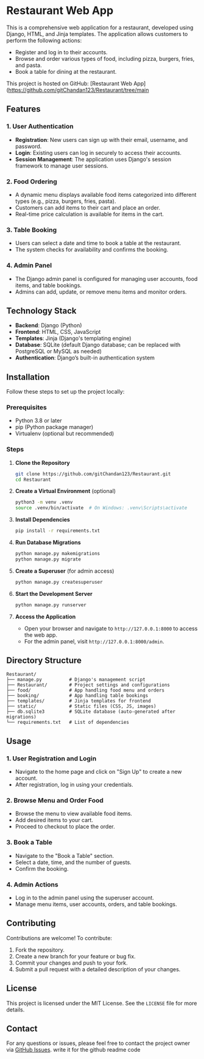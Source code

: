 # Restaurant Web App

This is a comprehensive web application for a restaurant, developed using Django, HTML, and Jinja templates. The application allows customers to perform the following actions:

- Register and log in to their accounts.
- Browse and order various types of food, including pizza, burgers, fries, and pasta.
- Book a table for dining at the restaurant.

This project is hosted on GitHub: [Restaurant Web App](https://github.com/gitChandan123/Restaurant/tree/main

## Features

### 1. **User Authentication**
- **Registration**: New users can sign up with their email, username, and password.
- **Login**: Existing users can log in securely to access their accounts.
- **Session Management**: The application uses Django's session framework to manage user sessions.

### 2. **Food Ordering**
- A dynamic menu displays available food items categorized into different types (e.g., pizza, burgers, fries, pasta).
- Customers can add items to their cart and place an order.
- Real-time price calculation is available for items in the cart.

### 3. **Table Booking**
- Users can select a date and time to book a table at the restaurant.
- The system checks for availability and confirms the booking.

### 4. **Admin Panel**
- The Django admin panel is configured for managing user accounts, food items, and table bookings.
- Admins can add, update, or remove menu items and monitor orders.

## Technology Stack

- **Backend**: Django (Python)
- **Frontend**: HTML, CSS, JavaScript
- **Templates**: Jinja (Django's templating engine)
- **Database**: SQLite (default Django database; can be replaced with PostgreSQL or MySQL as needed)
- **Authentication**: Django’s built-in authentication system

## Installation

Follow these steps to set up the project locally:

### Prerequisites
- Python 3.8 or later
- pip (Python package manager)
- Virtualenv (optional but recommended)

### Steps

1. **Clone the Repository**
   ```bash
   git clone https://github.com/gitChandan123/Restaurant.git
   cd Restaurant
   ```

2. **Create a Virtual Environment** (optional)
   ```bash
   python3 -m venv .venv
   source .venv/bin/activate  # On Windows: .venv\Scripts\activate
   ```

3. **Install Dependencies**
   ```bash
   pip install -r requirements.txt
   ```

4. **Run Database Migrations**
   ```bash
   python manage.py makemigrations
   python manage.py migrate
   ```

5. **Create a Superuser** (for admin access)
   ```bash
   python manage.py createsuperuser
   ```

6. **Start the Development Server**
   ```bash
   python manage.py runserver
   ```

7. **Access the Application**
   - Open your browser and navigate to `http://127.0.0.1:8000` to access the web app.
   - For the admin panel, visit `http://127.0.0.1:8000/admin`.

## Directory Structure

```
Restaurant/
├── manage.py          # Django's management script
├── Restaurant/        # Project settings and configurations
├── food/              # App handling food menu and orders
├── booking/           # App handling table bookings
├── templates/         # Jinja templates for frontend
├── static/            # Static files (CSS, JS, images)
├── db.sqlite3         # SQLite database (auto-generated after migrations)
└── requirements.txt   # List of dependencies
```

## Usage

### 1. **User Registration and Login**
- Navigate to the home page and click on "Sign Up" to create a new account.
- After registration, log in using your credentials.

### 2. **Browse Menu and Order Food**
- Browse the menu to view available food items.
- Add desired items to your cart.
- Proceed to checkout to place the order.

### 3. **Book a Table**
- Navigate to the "Book a Table" section.
- Select a date, time, and the number of guests.
- Confirm the booking.

### 4. **Admin Actions**
- Log in to the admin panel using the superuser account.
- Manage menu items, user accounts, orders, and table bookings.

## Contributing

Contributions are welcome! To contribute:
1. Fork the repository.
2. Create a new branch for your feature or bug fix.
3. Commit your changes and push to your fork.
4. Submit a pull request with a detailed description of your changes.

## License

This project is licensed under the MIT License. See the `LICENSE` file for more details.

## Contact

For any questions or issues, please feel free to contact the project owner via [GitHub Issues](https://github.com/gitChandan123/Restaurant/issues).
write it for the github readme code
